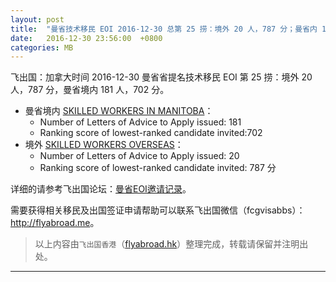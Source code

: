 ```yaml
---
layout: post
title:  "曼省技术移民 EOI 2016-12-30 总第 25 捞：境外 20 人，787 分；曼省内 181 人，702 分"
date:   2016-12-30 23:56:00  +0800
categories: MB
---
```


飞出国：加拿大时间 2016-12-30 曼省省提名技术移民 EOI 第 25 捞：境外 20 人，787 分，曼省境内 181 人，702 分。

- 曼省境内 [SKILLED WORKERS IN MANITOBA]：
  - Number of Letters of Advice to Apply issued: 181
  - Ranking score of lowest-ranked candidate invited:702
- 境外 [SKILLED WORKERS OVERSEAS]：
  - Number of Letters of Advice to Apply issued: 20 
  - Ranking score of lowest-ranked candidate invited: 787 分

详细的请参考飞出国论坛：[曼省EOI邀请记录]。

需要获得相关移民及出国签证申请帮助可以联系飞出国微信（fcgvisabbs）： <a href="http://flyabroad.me/contact" target="_blank">http://flyabroad.me</a>。

> 以上内容由`飞出国香港`（<a href="http://flyabroad.hk/" target="_blank">flyabroad.hk</a>）整理完成，转载请保留并注明出处。

------

[曼省EOI邀请记录]: http://bbs.fcgvisa.com/t/eoi-mpnp-under-the-expression-of-interest-system-draws/3723
[SKILLED WORKERS IN MANITOBA]: http://bbs.fcgvisa.com/t/swm-eligibility-mpnp-skilled-workers-in-manitoba/3684
[SKILLED WORKERS OVERSEAS]: http://bbs.fcgvisa.com/t/swo-eligibility-mpnp-skilled-workers-overseas/3698

